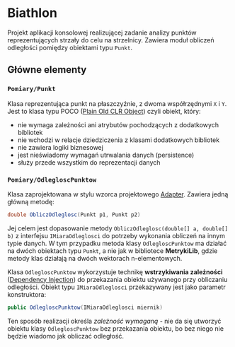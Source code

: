 ﻿# Biathlon

Projekt aplikacji konsolowej realizującej zadanie analizy punktów reprezentujących strzały do celu na strzelnicy.
Zawiera moduł obliczeń odległości pomiędzy obiektami typu `Punkt`.

## Główne elementy

### `Pomiary/Punkt`

Klasa reprezentująca punkt na płaszczyźnie, z dwoma współrzędnymi `X` i `Y`.
Jest to klasa typu POCO ([Plain Old CLR Object](https://pl.wikipedia.org/wiki/Plain_Old_CLR_Object)) czyli obiekt, który:

* nie wymaga zależności ani atrybutów pochodzących z dodatkowych bibliotek
* nie wchodzi w relacje dziedziczenia z klasami dodatkowych bibliotek
* nie zawiera logiki biznesowej
* jest nieświadomy wymagań utrwalania danych (persistence)
* służy przede wszystkim do reprezentacji danych

### `Pomiary/OdlegloscPunktow`

Klasa zaprojektowana w stylu wzorca projektowego [Adapter](https://pl.wikipedia.org/wiki/Adapter_(wzorzec_projektowy)). Zawiera jedną główną metodę:

```C#
double ObliczOdleglosc(Punkt p1, Punkt p2)
```

Jej celem jest dopasowanie metody `ObliczOdleglosc(double[] a, double[] b)` z interfejsu `IMiaraOdleglosci` do potrzeby wykonania obliczeń na innym typie danych.
W tym przypadku metoda klasy `OdlegloscPunktow` ma działać na dwóch obiektach typu `Punkt`, a nie jak w bibliotece **MetrykiLib**, gdzie metody klas działają na dwóch wektorach n-elementowych.

Klasa `OdlegloscPunktow` wykorzystuje technikę **wstrzykiwania zależności** ([Dependency Injection](https://en.wikipedia.org/wiki/Dependency_injection)) do przekazania obiektu używanego przy obliczaniu odległości. Obiekt typu `IMiaraOdleglosci` przekazywany jest jako parametr konstruktora:

```C#
public OdlegloscPunktow(IMiaraOdleglosci miernik)
```

Ten sposób realizacji określa _zależność wymaganą_ - nie da się utworzyć obiektu klasy `OdlegloscPunktow` bez przekazania obiektu, bo bez niego nie będzie wiadomo jak obliczać odległość.